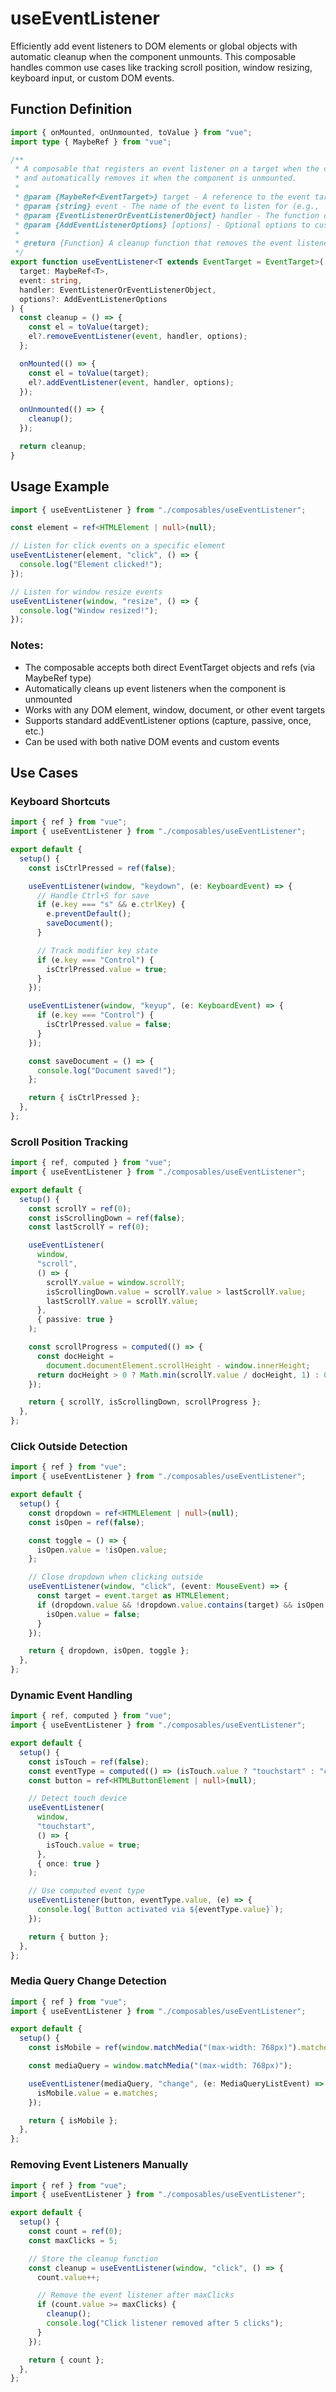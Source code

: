 # useEventListener

Efficiently add event listeners to DOM elements or global objects with automatic cleanup when the component unmounts. This composable handles common use cases like tracking scroll position, window resizing, keyboard input, or custom DOM events.

## Function Definition

```ts
import { onMounted, onUnmounted, toValue } from "vue";
import type { MaybeRef } from "vue";

/**
 * A composable that registers an event listener on a target when the component is mounted
 * and automatically removes it when the component is unmounted.
 *
 * @param {MaybeRef<EventTarget>} target - A reference to the event target (can be reactive or not).
 * @param {string} event - The name of the event to listen for (e.g., 'click', 'keydown').
 * @param {EventListenerOrEventListenerObject} handler - The function or object that receives a notification when an event occurs.
 * @param {AddEventListenerOptions} [options] - Optional options to customize the event listener behavior.
 *
 * @return {Function} A cleanup function that removes the event listener when called
 */
export function useEventListener<T extends EventTarget = EventTarget>(
  target: MaybeRef<T>,
  event: string,
  handler: EventListenerOrEventListenerObject,
  options?: AddEventListenerOptions
) {
  const cleanup = () => {
    const el = toValue(target);
    el?.removeEventListener(event, handler, options);
  };

  onMounted(() => {
    const el = toValue(target);
    el?.addEventListener(event, handler, options);
  });

  onUnmounted(() => {
    cleanup();
  });

  return cleanup;
}
```

## Usage Example

```ts
import { useEventListener } from "./composables/useEventListener";

const element = ref<HTMLElement | null>(null);

// Listen for click events on a specific element
useEventListener(element, "click", () => {
  console.log("Element clicked!");
});

// Listen for window resize events
useEventListener(window, "resize", () => {
  console.log("Window resized!");
});
```

### Notes:

- The composable accepts both direct EventTarget objects and refs (via MaybeRef type)
- Automatically cleans up event listeners when the component is unmounted
- Works with any DOM element, window, document, or other event targets
- Supports standard addEventListener options (capture, passive, once, etc.)
- Can be used with both native DOM events and custom events

## Use Cases

### Keyboard Shortcuts

```ts
import { ref } from "vue";
import { useEventListener } from "./composables/useEventListener";

export default {
  setup() {
    const isCtrlPressed = ref(false);

    useEventListener(window, "keydown", (e: KeyboardEvent) => {
      // Handle Ctrl+S for save
      if (e.key === "s" && e.ctrlKey) {
        e.preventDefault();
        saveDocument();
      }

      // Track modifier key state
      if (e.key === "Control") {
        isCtrlPressed.value = true;
      }
    });

    useEventListener(window, "keyup", (e: KeyboardEvent) => {
      if (e.key === "Control") {
        isCtrlPressed.value = false;
      }
    });

    const saveDocument = () => {
      console.log("Document saved!");
    };

    return { isCtrlPressed };
  },
};
```

### Scroll Position Tracking

```ts
import { ref, computed } from "vue";
import { useEventListener } from "./composables/useEventListener";

export default {
  setup() {
    const scrollY = ref(0);
    const isScrollingDown = ref(false);
    const lastScrollY = ref(0);

    useEventListener(
      window,
      "scroll",
      () => {
        scrollY.value = window.scrollY;
        isScrollingDown.value = scrollY.value > lastScrollY.value;
        lastScrollY.value = scrollY.value;
      },
      { passive: true }
    );

    const scrollProgress = computed(() => {
      const docHeight =
        document.documentElement.scrollHeight - window.innerHeight;
      return docHeight > 0 ? Math.min(scrollY.value / docHeight, 1) : 0;
    });

    return { scrollY, isScrollingDown, scrollProgress };
  },
};
```

### Click Outside Detection

```ts
import { ref } from "vue";
import { useEventListener } from "./composables/useEventListener";

export default {
  setup() {
    const dropdown = ref<HTMLElement | null>(null);
    const isOpen = ref(false);

    const toggle = () => {
      isOpen.value = !isOpen.value;
    };

    // Close dropdown when clicking outside
    useEventListener(window, "click", (event: MouseEvent) => {
      const target = event.target as HTMLElement;
      if (dropdown.value && !dropdown.value.contains(target) && isOpen.value) {
        isOpen.value = false;
      }
    });

    return { dropdown, isOpen, toggle };
  },
};
```

### Dynamic Event Handling

```ts
import { ref, computed } from "vue";
import { useEventListener } from "./composables/useEventListener";

export default {
  setup() {
    const isTouch = ref(false);
    const eventType = computed(() => (isTouch.value ? "touchstart" : "click"));
    const button = ref<HTMLButtonElement | null>(null);

    // Detect touch device
    useEventListener(
      window,
      "touchstart",
      () => {
        isTouch.value = true;
      },
      { once: true }
    );

    // Use computed event type
    useEventListener(button, eventType.value, (e) => {
      console.log(`Button activated via ${eventType.value}`);
    });

    return { button };
  },
};
```

### Media Query Change Detection

```ts
import { ref } from "vue";
import { useEventListener } from "./composables/useEventListener";

export default {
  setup() {
    const isMobile = ref(window.matchMedia("(max-width: 768px)").matches);

    const mediaQuery = window.matchMedia("(max-width: 768px)");

    useEventListener(mediaQuery, "change", (e: MediaQueryListEvent) => {
      isMobile.value = e.matches;
    });

    return { isMobile };
  },
};
```

### Removing Event Listeners Manually

```ts
import { ref } from "vue";
import { useEventListener } from "./composables/useEventListener";

export default {
  setup() {
    const count = ref(0);
    const maxClicks = 5;

    // Store the cleanup function
    const cleanup = useEventListener(window, "click", () => {
      count.value++;

      // Remove the event listener after maxClicks
      if (count.value >= maxClicks) {
        cleanup();
        console.log("Click listener removed after 5 clicks");
      }
    });

    return { count };
  },
};
```

